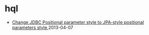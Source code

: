 # hql
* [Change JDBC Positional parameter style to JPA-style positional parameters style](/2013/2013-04-07-hql-parameters-style),2013-04-07
